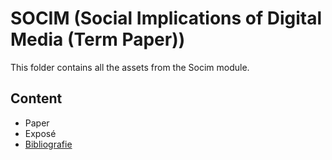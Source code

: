 # SOCIM (Social Implications of Digital Media (Term Paper))
This folder contains all the assets from the Socim module.

## Content
* Paper
* Exposé
* [Bibliografie](https://github.com/user-attachments/files/19533374/Socim.Bibliografie.pdf)